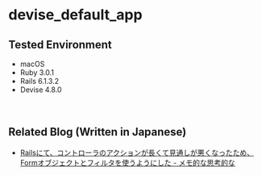 # devise_default_app

## Tested Environment

- macOS
- Ruby 3.0.1
- Rails 6.1.3.2
- Devise 4.8.0


　  

## Related Blog (Written in Japanese)

- [Railsにて、コントローラのアクションが長くて見通しが悪くなったため、Formオブジェクトとフィルタを使うようにした - メモ的な思考的な](https://thinkami.hatenablog.com/entry/2021/06/26/230638)
